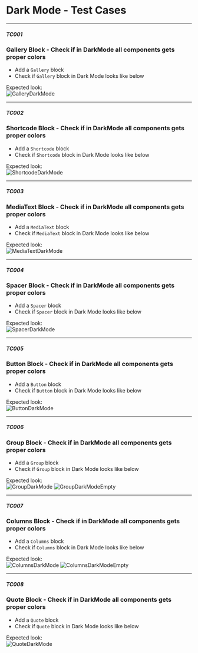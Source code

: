 # Dark Mode - Test Cases

--------------------------------------------------------------------------------

##### TC001

### Gallery Block - Check if in DarkMode all components gets proper colors

-   Add a `Gallery` block
-   Check if `Gallery` block in Dark Mode looks like below

Expected look:  
![GalleryDarkMode](../resources/gallery-dark-mode.png)

--------------------------------------------------------------------------------

##### TC002

### Shortcode Block - Check if in DarkMode all components gets proper colors

-   Add a `Shortcode` block
-   Check if `Shortcode` block in Dark Mode looks like below

Expected look:  
![ShortcodeDarkMode](../resources/shortcode-dark-mode.png)

--------------------------------------------------------------------------------

##### TC003

### MediaText Block - Check if in DarkMode all components gets proper colors

-   Add a `MediaText` block
-   Check if `MediaText` block in Dark Mode looks like below

Expected look:  
![MediaTextDarkMode](../resources/mediatext-dark-mode.png)

--------------------------------------------------------------------------------

##### TC004

### Spacer Block - Check if in DarkMode all components gets proper colors

-   Add a `Spacer` block
-   Check if `Spacer` block in Dark Mode looks like below

Expected look:  
![SpacerDarkMode](../resources/spacer-dark-mode.png)

--------------------------------------------------------------------------------

##### TC005

### Button Block - Check if in DarkMode all components gets proper colors

-   Add a `Button` block
-   Check if `Button` block in Dark Mode looks like below

Expected look:  
![ButtonDarkMode](../resources/button-dark-mode.png)

--------------------------------------------------------------------------------

##### TC006

### Group Block - Check if in DarkMode all components gets proper colors

-   Add a `Group` block
-   Check if `Group` block in Dark Mode looks like below

Expected look:  
![GroupDarkMode](../resources/group-dark-mode.png)
![GroupDarkModeEmpty](../resources/group-dark-mode-empty.png)

--------------------------------------------------------------------------------

##### TC007

### Columns Block - Check if in DarkMode all components gets proper colors

-   Add a `Columns` block
-   Check if `Columns` block in Dark Mode looks like below

Expected look:  
![ColumnsDarkMode](../resources/columns-dark-mode.png)
![ColumnsDarkModeEmpty](../resources/columns-dark-mode-empty.png)

--------------------------------------------------------------------------------

##### TC008

### Quote Block - Check if in DarkMode all components gets proper colors

-   Add a `Quote` block
-   Check if `Quote` block in Dark Mode looks like below

Expected look:  
![QuoteDarkMode](../resources/quote-dark-mode.png)

